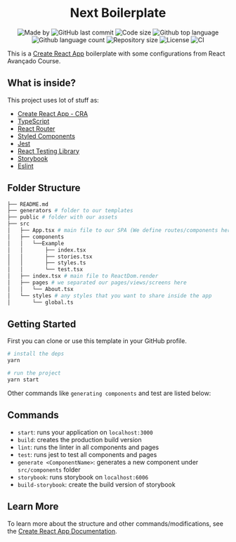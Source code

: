 <h1 align="center">Next Boilerplate</h1>

<p align="center">
  <img alt="Made by" src="https://img.shields.io/badge/made%20by-Morpa%20-%2356BEB8">

  <img alt="GitHub last commit" src="https://img.shields.io/github/last-commit/morpa/boilerplate-cra.svg?color=56BEB8">

  <img alt="Code size" src="https://img.shields.io/github/languages/code-size/morpa/boilerplate-cra.svg?color=56BEB8">

  <img alt="Github top language" src="https://img.shields.io/github/languages/top/Morpa/boilerplate-cra?color=56BEB8">

  <img alt="Github language count" src="https://img.shields.io/github/languages/count/Morpa/boilerplate-cra?color=56BEB8">

  <img alt="Repository size" src="https://img.shields.io/github/repo-size/Morpa/boilerplate-cra?color=56BEB8">

  <img alt="License" src="https://img.shields.io/github/license/Morpa/boilerplate-cra?color=56BEB8">

  <img alt="CI" src="https://github.com/Morpa/boilerplate-cra/workflows/ci/badge.svg?color=56BEB8">
</p>

This is a [Create React App](https://create-react-app.dev/) boilerplate with some configurations from React Avançado Course.

## What is inside?

This project uses lot of stuff as:

- [Create React App - CRA](https://create-react-app.dev/)
- [TypeScript](https://www.typescriptlang.org/)
- [React Router](https://reactrouter.com/web/guides/quick-start)
- [Styled Components](https://styled-components.com/)
- [Jest](https://jestjs.io/)
- [React Testing Library](https://testing-library.com/docs/react-testing-library/intro)
- [Storybook](https://storybook.js.org/)
- [Eslint](https://eslint.org/)

## Folder Structure

```sh
├── README.md
├── generators # folder to our templates
├── public # folder with our assets
├── src
│   ├── App.tsx # main file to our SPA (We define routes/components here)
│   ├── components
│   │   └──Example
│   │       ├── index.tsx
│   │       ├── stories.tsx
│   │       ├── styles.ts
│   │       └── test.tsx
│   ├── index.tsx # main file to ReactDom.render
│   ├── pages # we separated our pages/views/screens here
│   │   └── About.tsx
│   └── styles # any styles that you want to share inside the app
│       └── global.ts
```

## Getting Started

First you can clone or use this template in your GitHub profile.

```sh
# install the deps
yarn

# run the project
yarn start
```

Other commands like `generating components` and test are listed below:

## Commands

- `start`: runs your application on `localhost:3000`
- `build`: creates the production build version
- `lint`: runs the linter in all components and pages
- `test`: runs jest to test all components and pages
- `generate <ComponentName>`: generates a new component under `src/components` folder
- `storybook`: runs storybook on `localhost:6006`
- `build-storybook`: create the build version of storybook

## Learn More

To learn more about the structure and other commands/modifications, see the [Create React App Documentation](https://create-react-app.dev/).
